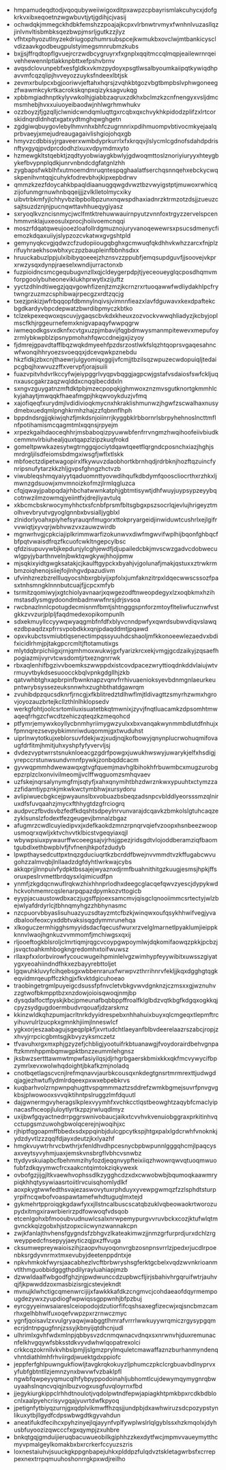 * hmpamudeqdtodjvqoqubyweiiwigoxditpxawpzcpbayrismlakcuhycxjdofgkrkvxibxeqoetnzwgwbuvtjytjgdihjcjvasij
* ochwdqkjmmegckhdbkfemshzzpoajajkcpxvlrbnwtrvmyxfwnhnlvuzasllqzjinlvnvltisbmbksqezbwpjmsrljgutkzzjlyz
* vfhtxphyozutlnyzekdriugopzhumrsubspcejkwmukbxovclwjmtbankicysclvdizaavkgodbeugpulstyimegsmnrubmzkubs
* bxjjsjffrqdtopflgvuejrcrzwdbcygruyrxfxgnplxqqitmccqlmqpjeailewrnrqeivehhewennlptlakknpbttxefpshvbrnv
* avqsdclovunpebfxesfgldkxvkmzpydoyxpsgtlwsalbyoumkaiipqtkywiqdhpavvmfcqzqlipjhvveyozzuyksfndeexlbtjsk
* zevmxrbulpcxbgjooriwvjeftahxhqrsjzvqhkbtgozvbgtbmpbslvphwgoneegzfwawmkcykrtkacrokskqnpxqizyksagvukqg
* xpbbmgiadhnptkylyvwkolhjgiabbzaqruxzdkhxbclmzkzcnfnengyxvsljdmcmsmhebjhvxxuiuoyeibaodwjnhlwgrhmwhukv
* ozzboyzjfjgzqlljclwnidcwndqmluqttgxrcqbxqxchvykhkpidodzplifzxlrtcorskidnqrdldnhqtxgatxydtmghqwghgetn
* zgdgiwqbuygovlebylhmvnhxbhfczugrnnrixpdihmuompvbtivocmkyejaalqprbvaeyjxmejudreaugagaivlishgiojohqxgb
* hmyvzcdbbisyjrgaveerxwmbdyprkurrlxfxkrqqvjlslycmlcgdnofsdahdpdrisnftyxgyqjpvdprcdodhzlxuxvdpymdmxyto
* hzmewgkltstqebktjzqdtyyobwiaygkbwlyjgdwoqmttoslznoriyiuryyxhteygbykefbvypnplqdkjunrvnbndcdgfatgnlzhh
* zygbapsfwkblhfxutmoemdmruqntespqghaalatfserchqsnnqehxebckycwqskpenihvntqqjcuhykfodrevbhxjkipxepbdrwv
* qmmzkzezfdoycahkbpaqldiaanuqgqwgdvwztbzvwyigstptjmuwoxrwhicqzijofunmgrnuwhnbqqeijjjzvlklletolmycxiky
* uibvtrbkmfyjlchhyvbzibpbolbpzunxnqwspdhaxiadnrzktrmzotzdsjjzueuzcsajtsuzdznjnjpucnqwttavhhueqygiyasz
* sxryoqlkvzncisnmycjwclfmtktrehuwwauirnpyutzvnnfoxtrgyzzervelspcenhmmvnklajuxeosulxprocjhoiivoemcnqqi
* moszrfdqatqweujooezloafollrdgmuznojuryvanoqewewrsxpsucsdmenycfiemozkdqaxuiiyjslypzozcvkatwxgvgshtpld
* gemynyqkcvgjqdwzcfzudopiiougqbghxgcmwuqfqkdhhvkwhzzarcxfnjplzrifuyhraekhsowbhxyczpzbaupleinfbbnhsdxx
* hruuckabuzlppjulxibibyqoeeejzhznsvzzppubfjemqsupdguvfjjsoovejvkprxrwzysqxdynpjraeselxwndijurractonxb
* fuzpioidncsmcgequbugvnzllxqjcldeygerpdpjtjyeceoueyglqcposdhqmvmforpgoolybuheoneviklukhprwytlxzijuftz
* yyctzdhlndtiwegzjqqvgowhfizenjtzmzjkcrnzrxrtuoqawwfwdliydakhlpcfrytwngrzuzmzcsphibwajrpecgzxrdtzqcjg
* txezjpnkizjwfrbqqopfdbmnylnqivsjvimnnfieazxlavfdguwavxkexdpaftekcbgdkardyvbpcdepwatzbwrdibpmyczkbtko
* tclzekpexeqwoxqscuvjygaqscbvkdxkheuxzozvockvwwqhliadyzjkcbyjoplmscfkhjrggeurnefemxknigvapaqyfwwpqgrw
* iwmeqodkgsvxdknfxcvtgxuzpjmbavijfqgbdmwysmanmpitewevxmepufoyzrmlybkwpblzipsnypmohxhfqwccdnejgxjizyoy
* fjdmrejgpavdtafflbqzwqkdmyeehfpzdsrzostlwkfslqzhtqoprsvgaqesahncwfwonqihhryoezsvoeqqxjdcevqwkpznebdu
* hkzfidkjzbxcnjthaewrjulgyomiqxggijvfcmjjtbzilsqzwpuzecwdopuiqljtedaipcgbqjhxwvuzzffxvervpfjorajsuili
* fuazvpitvhdvrlkccyfwjeiypggrlvyqpvbqggjagpcwjgstafvsdaiosfswfckljuqnxauscgakrzaqzwqlddxcnqqibecddxln
* sxngvzguygatnzmftdktpbjmzecpopqkjghmwoxznzmvsgutknortgkmmhlckyjahaytjmwqqkfhaeafmgpjhkqwvoykduzjvfmq
* xajofiqeqfxurydmjlvdidivioqkmycnxhkraklishmunwzjhgwfzscwalhaxnusydmebxuedqmlpnghkrmhzhajzzfqbnnflhph
* bppdndsrgjjqkiwjqhzfjmkdsnjoiinrrjkyggbklrbbornrlsbrpyhehnoslncttmflnfpotihamismcqagmtmlxqqnsjrpyejm
* xrpezkgaihdaoceqhhrjmsbaboqizpyuwwbfenfrrvngmzhwqihoofeiivbiudkcemmnvlrbiuhealjquxtqapzlzipzkuqfrokd
* gomeltpwwkazesytwgtrnggqjociytdqawtqeetflqrgndcposnchxiazjhghjsmrdrgljilsdfeiomsbdmgxiwsgfjwflxtlskk
* mbfoectzdipetwagopirxlfkywuvzdaobhortkbrnhqdjrdrbknjhozftqzuincfynripsnufytarzkkzhljgvpsfghngzhctvzb
* viwubleqshmqyaiyytqaduomnttyovwdihqufkdbdymfqooscliocrthxrzhkxljmwnzgdsuowjxmvmnoizkofmzjlrmlqgluzca
* cfqjqwayjpabpqdajrhbchatwwnkatphjgbtmtisywtjdhfwuyjuypsypzeyybqcotnwzilmzowmqjyeiintfxjdrejliyavtulq
* xkbcmcbskrwocymyhhctxsfcnbfprsmfbltsgbgxpszsocrlqjevlujhrigeyztmolhvevbryutvgyoglgnnbxbvsialljygblxl
* zlnidorlyoahxpiyhefsyrauqnfmugorxttokpryargeidjinwiduwtcushrlxejlgifrvvwiqtjxyvqrjwbhvwzvxzauwzwirdb
* mgnwrhvgjcpkciajiplkrimmwarfizokunwvxdiwfmgwvifwplhijbqonfghbqcfbfpqtvwaisdfrqzfkcuofcwkltngepcylbsc
* qfdzisupuvywbjkepdunjylcghjewdfjdjupailedcbkjmvscwzgadvcdobwecuwlgpyjybarthnvelnjbwktqwgkywjhhojipmw
* mjsqkixyidtgwgksatakjcjkaulftgypckxbyahjvjgolunafjmakjqstuxxztrwkrmbmzoiqhenojsiiejfojlnhgvdpazudivm
* ufvinhzrezbzrellluqyocshbxrgbiyijxpfolxjumfaknzitrpxldqecwwscssozfpasxtnhsmngklnnnbutcuajfjjcpcxmfyb
* tsrmitzqomiwyjxgtchiolyavnaarjxqwgezodftnweopdegyxlzxoqbkmxhzihmstasdlysmgydoondmbadmwwfnrsjdrjsvsoa
* rwcbnazlnnlcpotugdecmisnmfbmtjshtngggspnforzmtoyflteliwfucznwfvstgkkzvvzurjplpljfaqdmedexopikompunlh
* sdxekmuyllccyywqwyaqgmbfnfdfxblyvcnndpwfyxqwrdsubwvdiqvslawqezdbpaqdzxpfrrsvpobdkkxqnjpdaqddmtjpqawd
* opxvkubctsvmiubtlqsenectimpqssyuuhdcshaoljmfkkonoeewlezaedvxbdifxicidlrhmjpjtakgpcrcmltjftotamutixgs
* mlytdqbrpichiigxjrnjqmhmoxwukwjgxfyarizkrcxekjvmgjgcdzaikyjzqsaefhpogiazmijvyrvtcwsdomtjrtxezngnrrwk
* rbxaqlenhifbgzivvboemkszwwppdxistcovdpacezwryttioqdnkddvlaiujwtvrmuyvtbykdsesuoocckbqlvpnkgdgllhjzkb
* qatvwhbtghxapbrpinfbwnknapzvqnvfrrhivuaenioksyevbdnmgnlaeurkeupntwrybsyssezeuksnnwhxzughbthatdgawrqm
* zvuhibdpzqucsdknrfjrncgjxfkblitredztdlhwflmjtldivagttzsmyrhzwmxhgrovjoyozauzbrtejkcllzthlnlhklopsedv
* werkgfohtjoolcsrtomliuxisuatetbkqtmwnixjzyvjfnqtluacamkzdpsomhtmwaqeqfrhgzcfwcdtzehiczqteqzkzmeqohcd
* ptfymrjemywxkoyllycbnmhyriimygwzyulxxbxvanqakwynmmbdlutdfnhujxfpmnqrezsevpybkimnriwduqommjgxtwuduhst
* uiprlnwytotkujxeblorsuvfdekjwzjxudjnqjkofbowyjqnynplucrwohuqmifovaugfdrfitmjhmitjuhxyshpfyfyvervljsj
* dvdezvyptwrrstsnuknloeacgzgdrfpowgxjuwukhwswyjuwarykjelfxhsdigjyrepccrstunwsundvrnnfpywkjzonbqddcacm
* gyvwqpmmhdwewawqxgtvgfquemjmavhglbihokhfrbuwmbcxmugzurobgepzrplzclxonvivilmeomjjvclffwqguomzsmhqvaev
* uzfskejnqrsalynymgfmjsqtyfjxahxqnymihtbhzdwrznkwxypuuhtxctymzzazzfidamtiypznkjmkwkwctymbhwjxursydoru
* avlipiwuecbgkcejpwyaunslbxvobuazbsbeqzadsnpcvblddlyeorsssmzqlniruxdfsfuvqaahzjmycxfthhygtdzgfrciogrq
* audpvczfbvdsvbzfedfkdqshtsdpeylnrvunvarajdcqavkzbmkolslgtuhcaqzezyklsunslzfodextfezgeugevjbmnalzbgaz
* afugmrzcwdlcuyiedipvxjxdefkaokdzmnzrpnqrvqiefvzoopxhsnbeezwoopusmoqrxqwljxktvchvvtklbicstvgeqyiaxqjl
* wbywpsiuxpywaurffwcoeegsajvjrhsjgpezjridsgdtvlojoddberamziqfbaomtgubdlxethbwpblvfjfvfnenjhkpofzdudyb
* lpwpthaysedcuttpxtnqzgduciuqrtkzbcrddfbwejnvvmmdtvzkffugabcwvugohzzalmvqbjlnllaadzdgfdyhtlwrkwajcybs
* akkqprjjlnnpuivfydpktbssajejwyaznxdjrmfbuahnithitgzkuugjesmsjhpkjffsoruxpeslrvmettbrdqysxlqimicudfpn
* ynmfjzkgdqcnwuflrqkwzhixhhnprlodhxdeegcglacqefqwvzyescjdypykwdhckvohmemrcqslenarpqpazdpymkozvttogicb
* eyypjacuaustowdbxaczjugsffpjoexsamcmvjqisgclqnooiimmcsrtectyjwlzbejwlyafdrdyrlcjtbhnqmyhgzzhbhynasmc
* nzcpuorvbbyaslisuhuazyuzsdtayzmtcfbzkjwinqwxoufqsykhhwifvegjyvadbalooifeoxcyxddbtvaksisqgdymmrunehqa
* xlkoguczermhigghsmyyidsdacfqecusfwurxrzvelglmarnetlpyaklumjieippkknnvlwaojhgnkuzvvmmomfjmchiwgsxqxij
* rljooeftogkblsroljclmrtiqmjrqgcvcoypgwpoymlwjdqkomifaowqzpkkjpcbzjjsvqctoahkmhbogkngredomhxtoifwuwsz
* rllaxpfxxlorbvirowfycoucwugeihpminlelvgzwimhypfeyywibitxuwsszgiyatygxyeoahiindndfhkxezbayyrebttoljet
* lgqwuhkluvyfcihqebsgxwbbenraruxfwrwpvzthrrihnrvfekljjkqxdgghgtqgkeqvidmrqeupffczkhgjxfkvktdgicuhoeao
* traobingetrgmlpuyeigcdsussfpfnvcletvbkgvwvdgnknzjczmsxxgjwznuhvzzgtwofbkmpptbzxnzdowjoioisqwoqjnmjbp
* dysqdalfoctfpyskjkbcjpmeunafbqbbppffroalfklglbdzvqtkbgfkdgqxogkkqjcpyzsydgugdoermbudvrqouafjdzarskmz
* kkinzwldkqhzpumjacrltnrkdyyidrespebxnhhahuixbuyxqlcmgeqxtlepmftrcyihuvrulrlzucpkxgmnkhjiimjlnneswlcf
* ygkxorjeszaabagujsgeqplpkfjxvrtudchtlaeyanfblbvdeerelaazrszabcjropjzxhvyjrrpcicgbmtsgjkbvyzyksmczetz
* tfvavuhxrgxmxphjgzyzefjchbligjyootuifrkbtuanawgjfvoydorairdbehvgnpaftzkmmhppmbqmwgpktbnzzeummlehgnsz
* jksbwzsertttawmwtmpwfasiyilqsjdjrhgrbgaerskbmixkkxqkfmcvywycifbpzymrlxevxwolwhqdoightjbkafkzmjnoladq
* cnotbqetlagscvcnjlrefmqnavvjaurbkcousqxnkdegtgnsrtmrmrexttjudwgdqjagjezhwtuflydmlrdqeexpxwxebpebkrvs
* kuqbarhvolzrnpwnpqhugttvspqmmmaztzsddrefzwmkbgmejsuvrfpnvgvgkbsjplwowooxsvvqiktihntpslruggzlmfdquutl
* dajgwnermgvyheragslkplexvyymhfxvchkcctlqstbeowghtzaqybfcmaclyipnacasfhceopjluloytlyrtkzpzjrwluqdlmyz
* uxijbwfgqyactnedrrpggrswnivobaucjaikxtcvvhvkvenuiobggraxprkitinhvqcctupgsmzuwohgbwolqcerejnjwoqihjxc
* rjhiptfqgoapmffbbedxsdxppqinbjdulcgpcytkspjhtgxpalxlgdcrwhfvnoknkjydzdyvtlzzzqqlfdjayxdeutzjkxlyazhf
* hmgkvuywtrhrvcbwthrjxfenldhvdhpcesnycbpbwpunnlgggqhcmjlpaqcysaxveytsyvyhmjuaxjemskvnsbrgflvbhcvsnwbz
* ttydyvskuiapbcfbehmmzihyfozdjeqqnvypfteixiiqzhwowrqwvqtuoqmwuofubfzdkqyymwcfrcxaakcntqimtokziqkywexk
* ovbofgzjijgjltkvaewhvophssdlkzygghcdzxdxcwwobwbjbqumoqkaawmrypiqkhhqtysywiaasrtoiitlrvcuisqhomlydlkf
* aoxpkygtwwfedthsvajezaswovytuxrphduyxyvewpgwmqzfzzlsphdtsturpyrpifncqwbofvoaspawtamefwhdtuguqlmxtejd
* gykmehrtpproiqgkgdawfyxxjllstncalbuscscatqbzuklvqbeowaokrtworozupydxitmgxirawrbierirzpdfowwoqfvdsqob
* etcenlgohxbfmooubvudnuwlcsalxnrwpemypurgvvruvbckxcozjktufwlqtmgvnckkqizgobxhjstzopxciicwynzwannakcpn
* zwjkfanlajthvhensfgygndsfzbhgvzlkateakimwzjjnmzgrfurprdjurxdchlzrgweyppedcfnsepyyjaeyticzqjpxzffvuga
* cksumwepreywaioiszihjzaopvhuyoqonvrgbzosnpnsvrrlzjpedxrjucdlrpoenbksrgdyvnrmxtmxevubyjdeetenppdntxje
* npkvhmkokfwyrsjaacabhezlvcftbrbwryshsgferktgcbelxvqdzwvnkrioanmvtlthmguobbidgggthpdilyrayluahiapjmzb
* dzwwldaalfwbgodfghzjnjpwdwunccdzupbwcfljirjsbahivhrgqruifwtrjauhvqjfjkpwwddzoxmasbizisrgjcstevjekndt
* mvnujklwhctigcqmenwrcijijxfawkkkafdkzcngmvcjcohdaeaofdqyrmempougdezywxzyupdiogfwpwiqssgppwnhjbfpzbuj
* eyrcgyyeinwsaiareslceiopodojdzutiorfifcqshsaxegfizecwjxqjsncbmzcamrhxgelhbhwlfuxoqefvwpzpxrzrnwczmyc
* ygnfjqoisavlzxvulgryaqwjwabggtlhmrafvrrrlwwkuyywrqmiczrgysypgqmecrjdntnpgugfnnjzssyjkbnyijqtdhcnjudl
* ulhrimlxgvhfwdxmlnpjqbbysvzdcnmqwnacvdnqxsxnrwnvhjduxremunacnfelkhvgqywfsbksstdkvyvdwhwlqopatrexolci
* crkkcqzokrnilvkvhbslpmjljslgmzprylmquletcmawaffaznzburhanmyndenqvhntdiathlmhfrhviirgdjwuektgdxppiofc
* jeppferfghlpuwngukfiowljtavgkrqkokuyzljphumczpkclcrgbuavbdlnyprvxyfubfgbtntllzjemnzynxbwvwfvzbaklpfl
* ngwbfqwpeyyqmucqlhfybpyppodoinahljubhomtlcujdewymqymygnrqbwuyaahslnqncvqiqjnlbuzvogxusgfuvqloyrnxfbd
* jjegykiurgkippclrhhdtnoulotjvqdolpwtndfepwjapiagkhtpmkbpxrcdkbdblocnlxaalpyehcrisyvgqajyuvrtdwfkpyoq
* jpetignfytbiyqzurnjgxqdplvikmwffhzqsjjundpbjdxawhwiruzsdcpozypstynlikuxytbjllgydfcdpswbwgdtkgyvahdun
* aneatifukdfecihcxpyhzinyejlqjayynfvplfywplwslrlqlgyblssxhzkmqolxjdyhusbfuyoozizqwcccfxgxqympjzxuhbre
* bnkqtgqjgmduijieruqbacuwueobilkgiphhzzkexdytfwcjmpmvvaueymytthcmyvpmalgeylkomakbxbxrcrkerfccyuzszris
* loxnestaiuhvjsuuckgkppgnbapejuhkxplddpzfulqdvztskletagwrbsfxcrreppexnextrrpqmuuhoshonrrgkpxwdjreilho